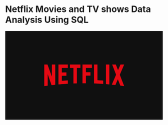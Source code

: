 # Netflix Movies and TV shows Data Analysis Using SQL

![Netflix Logo](https://github.com/RounakJotshi/Netflix_SQL_Project/blob/main/BrandAssets_Logos_01-Wordmark.jpg)

